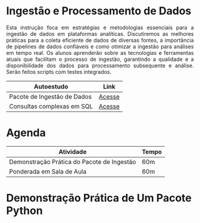 # Ingestão e Processamento de Dados

<p style="text-align: justify;">Esta instrução foca em estratégias e metodologias essenciais para a ingestão de dados em plataformas analíticas. Discutiremos as melhores práticas para a coleta eficiente de dados de diversas fontes, a importância de pipelines de dados confiáveis e como otimizar a ingestão para análises em tempo real. Os alunos aprenderão sobre as tecnologias e ferramentas atuais que facilitam o processo de ingestão, garantindo a qualidade e a disponibilidade dos dados para processamento subsequente e análise. Serão feitos scripts com testes integrados.</p>

|Autoestudo|Link|
|---------------------------|----|
|Pacote de Ingestão de Dados|[Acesse](https://colab.research.google.com/drive/1LJDhsksOxlcf6srx7QIsHAGxu1hGJe5m?usp=sharing)|
|Consultas complexas em SQL|[Acesse](https://integrada.minhabiblioteca.com.br/reader/books/9786556900186/pageid/118)|

# Agenda

|Atividade|Tempo|
|------|---|
|Demonstração Prática do Pacote de Ingestão|60m|
|Ponderada em Sala de Aula|60m|

# Demonstração Prática de Um Pacote Python

